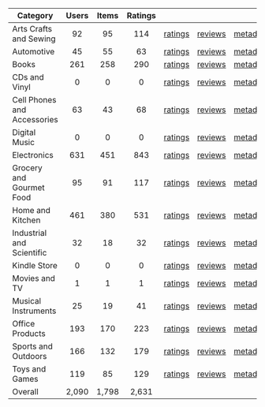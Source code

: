 | Category | Users | Items | Ratings |  |  |  | 
 |----------|:-----:|:-----:|:-----:|:-----:|:-----:|:-----:|
Arts Crafts and Sewing | 92 | 95 | 114 | [ratings](https://ciir.cs.umass.edu/downloads/XMarket/FULL/sg/Arts_Crafts_and_Sewing/ratings_sg_Arts_Crafts_and_Sewing.txt.gz) | [reviews](https://ciir.cs.umass.edu/downloads/XMarket/FULL/sg/Arts_Crafts_and_Sewing/reviews_sg_Arts_Crafts_and_Sewing.json.gz) | [metadata](https://ciir.cs.umass.edu/downloads/XMarket/FULL/sg/Arts_Crafts_and_Sewing/metadata_sg_Arts_Crafts_and_Sewing.json.gz) |  
Automotive | 45 | 55 | 63 | [ratings](https://ciir.cs.umass.edu/downloads/XMarket/FULL/sg/Automotive/ratings_sg_Automotive.txt.gz) | [reviews](https://ciir.cs.umass.edu/downloads/XMarket/FULL/sg/Automotive/reviews_sg_Automotive.json.gz) | [metadata](https://ciir.cs.umass.edu/downloads/XMarket/FULL/sg/Automotive/metadata_sg_Automotive.json.gz) |  
Books | 261 | 258 | 290 | [ratings](https://ciir.cs.umass.edu/downloads/XMarket/FULL/sg/Books/ratings_sg_Books.txt.gz) | [reviews](https://ciir.cs.umass.edu/downloads/XMarket/FULL/sg/Books/reviews_sg_Books.json.gz) | [metadata](https://ciir.cs.umass.edu/downloads/XMarket/FULL/sg/Books/metadata_sg_Books.json.gz) |  
CDs and Vinyl | 0 | 0 | 0 | [ratings](https://ciir.cs.umass.edu/downloads/XMarket/FULL/sg/CDs_and_Vinyl/ratings_sg_CDs_and_Vinyl.txt.gz) | [reviews](https://ciir.cs.umass.edu/downloads/XMarket/FULL/sg/CDs_and_Vinyl/reviews_sg_CDs_and_Vinyl.json.gz) | [metadata](https://ciir.cs.umass.edu/downloads/XMarket/FULL/sg/CDs_and_Vinyl/metadata_sg_CDs_and_Vinyl.json.gz) |  
Cell Phones and Accessories | 63 | 43 | 68 | [ratings](https://ciir.cs.umass.edu/downloads/XMarket/FULL/sg/Cell_Phones_and_Accessories/ratings_sg_Cell_Phones_and_Accessories.txt.gz) | [reviews](https://ciir.cs.umass.edu/downloads/XMarket/FULL/sg/Cell_Phones_and_Accessories/reviews_sg_Cell_Phones_and_Accessories.json.gz) | [metadata](https://ciir.cs.umass.edu/downloads/XMarket/FULL/sg/Cell_Phones_and_Accessories/metadata_sg_Cell_Phones_and_Accessories.json.gz) |  
Digital Music | 0 | 0 | 0 | [ratings](https://ciir.cs.umass.edu/downloads/XMarket/FULL/sg/Digital_Music/ratings_sg_Digital_Music.txt.gz) | [reviews](https://ciir.cs.umass.edu/downloads/XMarket/FULL/sg/Digital_Music/reviews_sg_Digital_Music.json.gz) | [metadata](https://ciir.cs.umass.edu/downloads/XMarket/FULL/sg/Digital_Music/metadata_sg_Digital_Music.json.gz) |  
Electronics | 631 | 451 | 843 | [ratings](https://ciir.cs.umass.edu/downloads/XMarket/FULL/sg/Electronics/ratings_sg_Electronics.txt.gz) | [reviews](https://ciir.cs.umass.edu/downloads/XMarket/FULL/sg/Electronics/reviews_sg_Electronics.json.gz) | [metadata](https://ciir.cs.umass.edu/downloads/XMarket/FULL/sg/Electronics/metadata_sg_Electronics.json.gz) |  
Grocery and Gourmet Food | 95 | 91 | 117 | [ratings](https://ciir.cs.umass.edu/downloads/XMarket/FULL/sg/Grocery_and_Gourmet_Food/ratings_sg_Grocery_and_Gourmet_Food.txt.gz) | [reviews](https://ciir.cs.umass.edu/downloads/XMarket/FULL/sg/Grocery_and_Gourmet_Food/reviews_sg_Grocery_and_Gourmet_Food.json.gz) | [metadata](https://ciir.cs.umass.edu/downloads/XMarket/FULL/sg/Grocery_and_Gourmet_Food/metadata_sg_Grocery_and_Gourmet_Food.json.gz) |  
Home and Kitchen | 461 | 380 | 531 | [ratings](https://ciir.cs.umass.edu/downloads/XMarket/FULL/sg/Home_and_Kitchen/ratings_sg_Home_and_Kitchen.txt.gz) | [reviews](https://ciir.cs.umass.edu/downloads/XMarket/FULL/sg/Home_and_Kitchen/reviews_sg_Home_and_Kitchen.json.gz) | [metadata](https://ciir.cs.umass.edu/downloads/XMarket/FULL/sg/Home_and_Kitchen/metadata_sg_Home_and_Kitchen.json.gz) |  
Industrial and Scientific | 32 | 18 | 32 | [ratings](https://ciir.cs.umass.edu/downloads/XMarket/FULL/sg/Industrial_and_Scientific/ratings_sg_Industrial_and_Scientific.txt.gz) | [reviews](https://ciir.cs.umass.edu/downloads/XMarket/FULL/sg/Industrial_and_Scientific/reviews_sg_Industrial_and_Scientific.json.gz) | [metadata](https://ciir.cs.umass.edu/downloads/XMarket/FULL/sg/Industrial_and_Scientific/metadata_sg_Industrial_and_Scientific.json.gz) |  
Kindle Store | 0 | 0 | 0 | [ratings](https://ciir.cs.umass.edu/downloads/XMarket/FULL/sg/Kindle_Store/ratings_sg_Kindle_Store.txt.gz) | [reviews](https://ciir.cs.umass.edu/downloads/XMarket/FULL/sg/Kindle_Store/reviews_sg_Kindle_Store.json.gz) | [metadata](https://ciir.cs.umass.edu/downloads/XMarket/FULL/sg/Kindle_Store/metadata_sg_Kindle_Store.json.gz) |  
Movies and TV | 1 | 1 | 1 | [ratings](https://ciir.cs.umass.edu/downloads/XMarket/FULL/sg/Movies_and_TV/ratings_sg_Movies_and_TV.txt.gz) | [reviews](https://ciir.cs.umass.edu/downloads/XMarket/FULL/sg/Movies_and_TV/reviews_sg_Movies_and_TV.json.gz) | [metadata](https://ciir.cs.umass.edu/downloads/XMarket/FULL/sg/Movies_and_TV/metadata_sg_Movies_and_TV.json.gz) |  
Musical Instruments | 25 | 19 | 41 | [ratings](https://ciir.cs.umass.edu/downloads/XMarket/FULL/sg/Musical_Instruments/ratings_sg_Musical_Instruments.txt.gz) | [reviews](https://ciir.cs.umass.edu/downloads/XMarket/FULL/sg/Musical_Instruments/reviews_sg_Musical_Instruments.json.gz) | [metadata](https://ciir.cs.umass.edu/downloads/XMarket/FULL/sg/Musical_Instruments/metadata_sg_Musical_Instruments.json.gz) |  
Office Products | 193 | 170 | 223 | [ratings](https://ciir.cs.umass.edu/downloads/XMarket/FULL/sg/Office_Products/ratings_sg_Office_Products.txt.gz) | [reviews](https://ciir.cs.umass.edu/downloads/XMarket/FULL/sg/Office_Products/reviews_sg_Office_Products.json.gz) | [metadata](https://ciir.cs.umass.edu/downloads/XMarket/FULL/sg/Office_Products/metadata_sg_Office_Products.json.gz) |  
Sports and Outdoors | 166 | 132 | 179 | [ratings](https://ciir.cs.umass.edu/downloads/XMarket/FULL/sg/Sports_and_Outdoors/ratings_sg_Sports_and_Outdoors.txt.gz) | [reviews](https://ciir.cs.umass.edu/downloads/XMarket/FULL/sg/Sports_and_Outdoors/reviews_sg_Sports_and_Outdoors.json.gz) | [metadata](https://ciir.cs.umass.edu/downloads/XMarket/FULL/sg/Sports_and_Outdoors/metadata_sg_Sports_and_Outdoors.json.gz) |  
Toys and Games | 119 | 85 | 129 | [ratings](https://ciir.cs.umass.edu/downloads/XMarket/FULL/sg/Toys_and_Games/ratings_sg_Toys_and_Games.txt.gz) | [reviews](https://ciir.cs.umass.edu/downloads/XMarket/FULL/sg/Toys_and_Games/reviews_sg_Toys_and_Games.json.gz) | [metadata](https://ciir.cs.umass.edu/downloads/XMarket/FULL/sg/Toys_and_Games/metadata_sg_Toys_and_Games.json.gz) |  
Overall | 2,090 | 1,798 | 2,631 |  |  |  |
